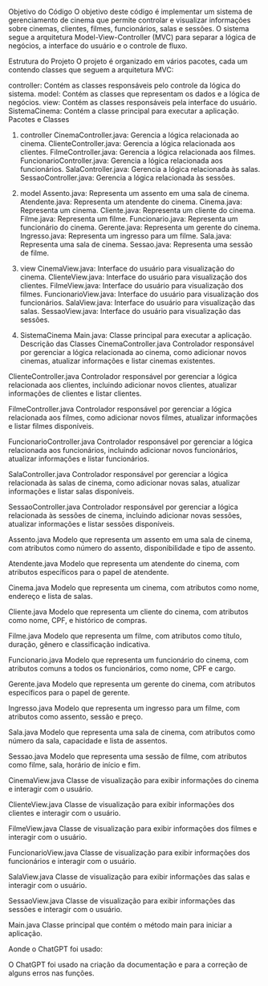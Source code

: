 Objetivo do Código
O objetivo deste código é implementar um sistema de gerenciamento de cinema que permite controlar e visualizar informações sobre cinemas, clientes, filmes, funcionários, salas e sessões. O sistema segue a arquitetura Model-View-Controller (MVC) para separar a lógica de negócios, a interface do usuário e o controle de fluxo.

Estrutura do Projeto
O projeto é organizado em vários pacotes, cada um contendo classes que seguem a arquitetura MVC:

controller: Contém as classes responsáveis pelo controle da lógica do sistema.
model: Contém as classes que representam os dados e a lógica de negócios.
view: Contém as classes responsáveis pela interface do usuário.
SistemaCinema: Contém a classe principal para executar a aplicação.
Pacotes e Classes

1. controller
CinemaController.java: Gerencia a lógica relacionada ao cinema.
ClienteController.java: Gerencia a lógica relacionada aos clientes.
FilmeController.java: Gerencia a lógica relacionada aos filmes.
FuncionarioController.java: Gerencia a lógica relacionada aos funcionários.
SalaController.java: Gerencia a lógica relacionada às salas.
SessaoController.java: Gerencia a lógica relacionada às sessões.

2. model
Assento.java: Representa um assento em uma sala de cinema.
Atendente.java: Representa um atendente do cinema.
Cinema.java: Representa um cinema.
Cliente.java: Representa um cliente do cinema.
Filme.java: Representa um filme.
Funcionario.java: Representa um funcionário do cinema.
Gerente.java: Representa um gerente do cinema.
Ingresso.java: Representa um ingresso para um filme.
Sala.java: Representa uma sala de cinema.
Sessao.java: Representa uma sessão de filme.

3. view
CinemaView.java: Interface do usuário para visualização do cinema.
ClienteView.java: Interface do usuário para visualização dos clientes.
FilmeView.java: Interface do usuário para visualização dos filmes.
FuncionarioView.java: Interface do usuário para visualização dos funcionários.
SalaView.java: Interface do usuário para visualização das salas.
SessaoView.java: Interface do usuário para visualização das sessões.

4. SistemaCinema
Main.java: Classe principal para executar a aplicação.
Descrição das Classes
CinemaController.java
Controlador responsável por gerenciar a lógica relacionada ao cinema, como adicionar novos cinemas, atualizar informações e listar cinemas existentes.

ClienteController.java
Controlador responsável por gerenciar a lógica relacionada aos clientes, incluindo adicionar novos clientes, atualizar informações de clientes e listar clientes.

FilmeController.java
Controlador responsável por gerenciar a lógica relacionada aos filmes, como adicionar novos filmes, atualizar informações e listar filmes disponíveis.

FuncionarioController.java
Controlador responsável por gerenciar a lógica relacionada aos funcionários, incluindo adicionar novos funcionários, atualizar informações e listar funcionários.

SalaController.java
Controlador responsável por gerenciar a lógica relacionada às salas de cinema, como adicionar novas salas, atualizar informações e listar salas disponíveis.

SessaoController.java
Controlador responsável por gerenciar a lógica relacionada às sessões de cinema, incluindo adicionar novas sessões, atualizar informações e listar sessões disponíveis.

Assento.java
Modelo que representa um assento em uma sala de cinema, com atributos como número do assento, disponibilidade e tipo de assento.

Atendente.java
Modelo que representa um atendente do cinema, com atributos específicos para o papel de atendente.

Cinema.java
Modelo que representa um cinema, com atributos como nome, endereço e lista de salas.

Cliente.java
Modelo que representa um cliente do cinema, com atributos como nome, CPF, e histórico de compras.

Filme.java
Modelo que representa um filme, com atributos como título, duração, gênero e classificação indicativa.

Funcionario.java
Modelo que representa um funcionário do cinema, com atributos comuns a todos os funcionários, como nome, CPF e cargo.

Gerente.java
Modelo que representa um gerente do cinema, com atributos específicos para o papel de gerente.

Ingresso.java
Modelo que representa um ingresso para um filme, com atributos como assento, sessão e preço.

Sala.java
Modelo que representa uma sala de cinema, com atributos como número da sala, capacidade e lista de assentos.

Sessao.java
Modelo que representa uma sessão de filme, com atributos como filme, sala, horário de início e fim.

CinemaView.java
Classe de visualização para exibir informações do cinema e interagir com o usuário.

ClienteView.java
Classe de visualização para exibir informações dos clientes e interagir com o usuário.

FilmeView.java
Classe de visualização para exibir informações dos filmes e interagir com o usuário.

FuncionarioView.java
Classe de visualização para exibir informações dos funcionários e interagir com o usuário.

SalaView.java
Classe de visualização para exibir informações das salas e interagir com o usuário.

SessaoView.java
Classe de visualização para exibir informações das sessões e interagir com o usuário.

Main.java
Classe principal que contém o método main para iniciar a aplicação.

Aonde o ChatGPT foi usado:

O ChatGPT foi usado na criação da documentação e para a correção de alguns erros nas funções.

